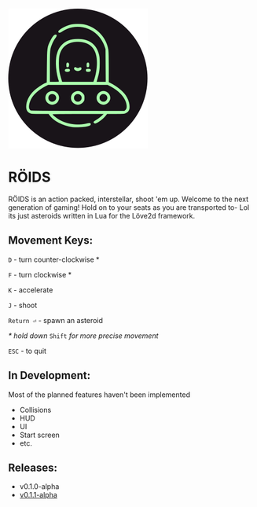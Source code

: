 ![alien ufo](./assets/roids.svg)

# RÖIDS
RÖIDS is an action packed, interstellar, shoot 'em up. Welcome to the next generation of gaming! Hold on to your seats as you are transported to- Lol its just asteroids written in Lua for the Löve2d framework.

## Movement Keys:
`D` - turn counter-clockwise \*

`F` - turn clockwise \*

`K` - accelerate

`J` - shoot

`Return ⏎` - spawn an asteroid

*\* hold down* `Shift` *for more precise movement*

`ESC` - to quit

## In Development:
Most of the planned features haven't been implemented
* Collisions
* HUD
* UI
* Start screen
* etc.

## Releases:
* v0.1.0-alpha
* [v0.1.1-alpha](https://github.com/c373/roids/releases/tag/v0.1.1-alpha)
